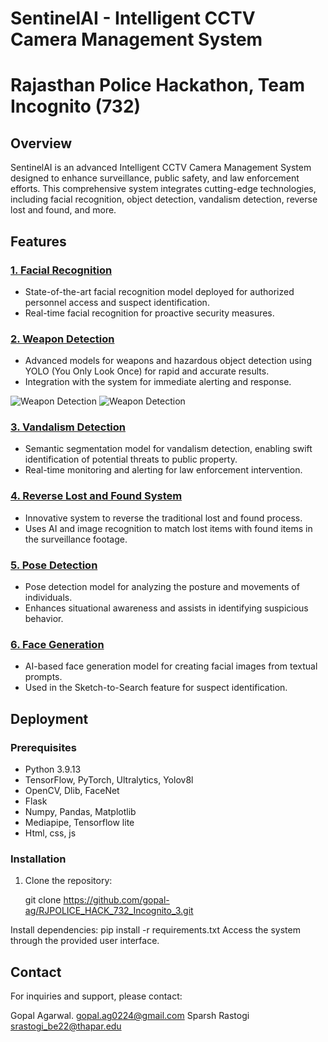 # SentinelAI - Intelligent CCTV Camera Management System
# Rajasthan Police Hackathon, Team Incognito (732)

## Overview

SentinelAI is an advanced Intelligent CCTV Camera Management System designed to enhance surveillance, public safety, and law enforcement efforts. This comprehensive system integrates cutting-edge technologies, including facial recognition, object detection, vandalism detection, reverse lost and found, and more.

## Features

### [1. Facial Recognition](FaceDetection)

- State-of-the-art facial recognition model deployed for authorized personnel access and suspect identification.
- Real-time facial recognition for proactive security measures.

### [2. Weapon Detection](Weapons.ipynb)

- Advanced models for weapons and hazardous object detection using YOLO (You Only Look Once) for rapid and accurate results.
- Integration with the system for immediate alerting and response.
  
![Weapon Detection](https://github.com/gopal-ag/RJPOLICE_HACK_732_Incognito_3/assets/75373475/2820db39-0d25-4b9b-842e-de3f466ce10b)
![Weapon Detection](https://github.com/gopal-ag/RJPOLICE_HACK_732_Incognito_3/assets/75373475/b7d593b7-567c-4130-a0bb-0b5810ec8764)

### [3. Vandalism Detection](Vandalism.ipynb)

- Semantic segmentation model for vandalism detection, enabling swift identification of potential threats to public property.
- Real-time monitoring and alerting for law enforcement intervention.

### [4. Reverse Lost and Found System](ReverceLost&Found)

- Innovative system to reverse the traditional lost and found process.
- Uses AI and image recognition to match lost items with found items in the surveillance footage.

### [5. Pose Detection](Pose_detet.py)

- Pose detection model for analyzing the posture and movements of individuals.
- Enhances situational awareness and assists in identifying suspicious behavior.

### [6. Face Generation](FaceDetection/Prompt_based_Image_Generation.ipynb.ipynb)

- AI-based face generation model for creating facial images from textual prompts.
- Used in the Sketch-to-Search feature for suspect identification.

## Deployment

### Prerequisites

- Python 3.9.13
- TensorFlow, PyTorch, Ultralytics, Yolov8l
- OpenCV, Dlib, FaceNet
- Flask
- Numpy, Pandas, Matplotlib
- Mediapipe, Tensorflow lite 
- Html, css, js

### Installation

1. Clone the repository:

   git clone https://github.com/gopal-ag/RJPOLICE_HACK_732_Incognito_3.git

Install dependencies: pip install -r requirements.txt
Access the system through the provided user interface.


## Contact
For inquiries and support, please contact:

Gopal Agarwal. gopal.ag0224@gmail.com
Sparsh Rastogi srastogi_be22@thapar.edu
